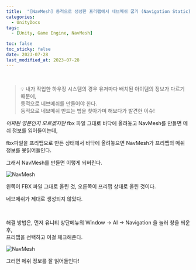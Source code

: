 ```yaml
---
title:  "[NavMesh] 동적으로 생성한 프리팹에서 네브메쉬 굽기 (Navigation Static) "
categories:
  - UnityDocs
tags:
  - [Unity, Game Engine, NavMesh]

toc: false
toc_sticky: false
date: 2023-07-28
last_modified_at: 2023-07-28
---
```


<br>

> 💡 내가 작업한 하우징 시스템의 경우 유저마다 배치된 아이템의 정보가 다르기 때문에,  
>    동적으로 네브메쉬를 만들어야 한다.  
>    동적으로 네브메쉬 만드는 법을 찾아가며 해보다가 발견한 이슈!

_어찌된 영문인지 모르겠지만_ fbx 파일 그대로 바닥에 올려놓고 NavMesh를 만들면 메쉬 정보를 읽어들이는데,  

fbx파일을 프리팹으로 만든 상태에서 바닥에 올려놓으면 NavMesh가 프리팹의 메쉬 정보를 못읽어들인다.  

그래서 NavMesh를 만들면 이렇게 되버린다.  

![NavMesh](https://drive.google.com/uc?export=view&id=1cdVcRUwR4ZaVEBX_d0Wbjd9UR6jb47tr)

왼쪽이 FBX 파일 그대로 올린 것, 오른쪽이 프리팹 상태로 올린 것이다.  

네브메쉬가 제대로 생성되지 않았다.  

<br>

해결 방법은, 먼저 유니티 상단메뉴의 Window -> AI -> Navigation 을 눌러 창을 띄운 후,  
프리팹을 선택하고 이걸 체크해준다.  

![NavMesh](https://drive.google.com/uc?export=view&id=1VloeVGIsUeSWgraORp_9ozwrEZH6Iasr)

그러면 메쉬 정보를 잘 읽어들인다!